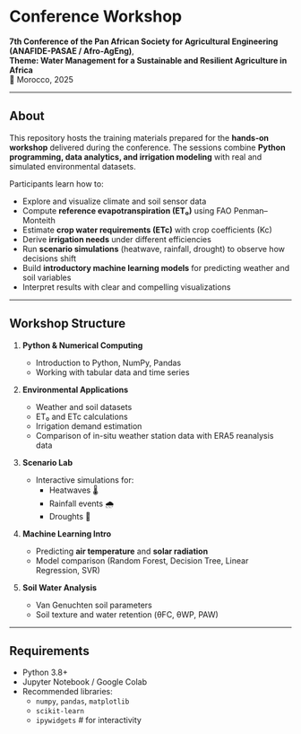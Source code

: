 # Conference Workshop

**7th Conference of the Pan African Society for Agricultural Engineering (ANAFIDE-PASAE / Afro-AgEng)**,  
**Theme: Water Management for a Sustainable and Resilient Agriculture in Africa**  
📍 Morocco, 2025

---

## About

This repository hosts the training materials prepared for the **hands-on workshop** delivered during the conference. The sessions combine **Python programming, data analytics, and irrigation modeling** with real and simulated environmental datasets.

Participants learn how to:
- Explore and visualize climate and soil sensor data
- Compute **reference evapotranspiration (ET₀)** using FAO Penman–Monteith
- Estimate **crop water requirements (ETc)** with crop coefficients (Kc)
- Derive **irrigation needs** under different efficiencies
- Run **scenario simulations** (heatwave, rainfall, drought) to observe how decisions shift
- Build **introductory machine learning models** for predicting weather and soil variables
- Interpret results with clear and compelling visualizations

---

## Workshop Structure

1. **Python & Numerical Computing**
   - Introduction to Python, NumPy, Pandas
   - Working with tabular data and time series

2. **Environmental Applications**
   - Weather and soil datasets
   - ET₀ and ETc calculations
   - Irrigation demand estimation
   - Comparison of in-situ weather station data with ERA5 reanalysis data  

3. **Scenario Lab**
   - Interactive simulations for:
     - Heatwaves 🌡️  
     - Rainfall events 🌧️  
     - Droughts 🌵  

4. **Machine Learning Intro**
   - Predicting **air temperature** and **solar radiation**
   - Model comparison (Random Forest, Decision Tree, Linear Regression, SVR)

5. **Soil Water Analysis**
   - Van Genuchten soil parameters
   - Soil texture and water retention (θFC, θWP, PAW)

---

## Requirements

- Python 3.8+
- Jupyter Notebook / Google Colab
- Recommended libraries:
  - `numpy`, `pandas`, `matplotlib`
  - `scikit-learn`
  - `ipywidgets` # for interactivity
